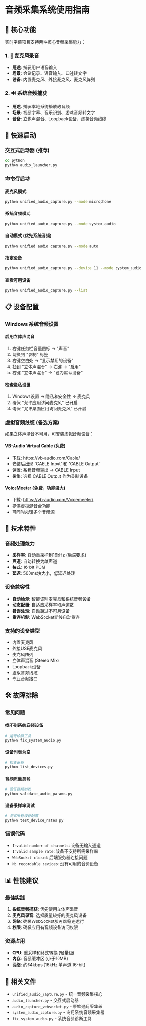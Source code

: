 # 音频采集系统使用指南

## 🎯 核心功能

实时字幕项目支持两种核心音频采集能力：

### 1. 🎤 麦克风录音
- **用途**: 捕获用户语音输入
- **场景**: 会议记录、语音输入、口述转文字
- **设备**: 内置麦克风、外接麦克风、麦克风阵列

### 2. 🔊 系统音频捕获
- **用途**: 捕获本地系统播放的音频
- **场景**: 视频字幕、音乐识别、游戏音频转文字
- **设备**: 立体声混音、Loopback设备、虚拟音频线缆

## 🚀 快速启动

### 交互式启动器 (推荐)
```bash
cd python
python audio_launcher.py
```

### 命令行启动

#### 麦克风模式
```bash
python unified_audio_capture.py --mode microphone
```

#### 系统音频模式  
```bash
python unified_audio_capture.py --mode system_audio
```

#### 自动模式 (优先系统音频)
```bash
python unified_audio_capture.py --mode auto
```

#### 指定设备
```bash
python unified_audio_capture.py --device 11 --mode system_audio
```

#### 查看可用设备
```bash
python unified_audio_capture.py --list
```

## 📋 设备配置

### Windows 系统音频设置

#### 启用立体声混音
1. 右键任务栏音量图标 → "声音"
2. 切换到 "录制" 标签
3. 右键空白处 → "显示禁用的设备"
4. 找到 "立体声混音" → 右键 → "启用"
5. 右键 "立体声混音" → "设为默认设备"

#### 检查隐私设置
1. Windows设置 → 隐私和安全性 → 麦克风
2. 确保 "允许应用访问麦克风" 已开启
3. 确保 "允许桌面应用访问麦克风" 已开启

### 虚拟音频线缆 (备选方案)

如果立体声混音不可用，可安装虚拟音频设备：

#### VB-Audio Virtual Cable (免费)
- 下载: https://vb-audio.com/Cable/
- 安装后出现 'CABLE Input' 和 'CABLE Output'
- 设置: 系统音频输出 → CABLE Input
- 采集: 选择 CABLE Output 作为录制设备

#### VoiceMeeter (免费，功能强大)
- 下载: https://vb-audio.com/Voicemeeter/
- 提供虚拟混音台功能
- 可同时处理多个音频源

## 🔧 技术特性

### 音频处理能力
- **采样率**: 自动重采样到16kHz (后端要求)
- **声道**: 自动转换为单声道
- **格式**: 16-bit PCM
- **延迟**: 500ms块大小，低延迟处理

### 设备兼容性
- **自动检测**: 智能识别麦克风和系统音频设备
- **动态配置**: 自适应采样率和声道数
- **错误处理**: 自动跳过不可用设备
- **重连机制**: WebSocket断线自动重连

### 支持的设备类型
- 内置麦克风
- 外接USB麦克风
- 麦克风阵列
- 立体声混音 (Stereo Mix)
- Loopback设备
- 虚拟音频线缆
- 专业音频接口

## 🛠 故障排除

### 常见问题

#### 找不到系统音频设备
```bash
# 运行诊断工具
python fix_system_audio.py
```

#### 设备列表为空
```bash
# 检查设备
python list_devices.py
```

#### 音频质量测试
```bash
# 验证音频参数
python validate_audio_params.py
```

#### 设备采样率测试
```bash
# 测试所有设备配置
python test_device_rates.py
```

### 错误代码

- `Invalid number of channels`: 设备无输入通道
- `Invalid sample rate`: 设备不支持所需采样率
- `WebSocket closed`: 后端服务器连接问题
- `No recordable devices`: 没有可用的音频设备

## 📊 性能建议

### 最佳实践
1. **系统音频捕获**: 优先使用立体声混音
2. **麦克风录音**: 选择质量较好的麦克风设备
3. **网络**: 确保WebSocket服务器稳定运行
4. **权限**: 确保应用有音频设备访问权限

### 资源占用
- **CPU**: 重采样和格式转换 (轻量级)
- **内存**: 音频缓冲区 (小于10MB)
- **网络**: 约64kbps (16kHz 单声道 16-bit)

## 🔗 相关文件

- `unified_audio_capture.py` - 统一音频采集核心
- `audio_launcher.py` - 交互式启动器
- `audio_capture_websocket.py` - 原始通用采集器
- `system_audio_capture.py` - 专用系统音频采集器
- `fix_system_audio.py` - 系统音频诊断工具